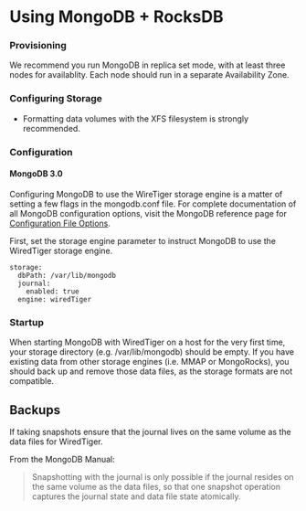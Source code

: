 # Using MongoDB + RocksDB

### Provisioning

We recommend you run MongoDB in replica set mode, with at least three nodes for availablity. Each node should run in a separate Availability Zone.

### Configuring Storage

 - Formatting data volumes with the XFS filesystem is strongly recommended.

### Configuration

#### MongoDB 3.0

Configuring MongoDB to use the WireTiger storage engine is a matter of setting a few flags in the mongodb.conf file. For complete documentation of all MongoDB configuration options, visit the MongoDB reference page for [Configuration File Options](https://docs.mongodb.org/v3.0/reference/configuration-options/).

First, set the storage engine parameter to instruct MongoDB to use the WiredTiger storage engine.

```
storage:
  dbPath: /var/lib/mongodb
  journal:
    enabled: true
  engine: wiredTiger
```

### Startup

When starting MongoDB with WiredTiger on a host for the very first time, your storage directory (e.g. /var/lib/mongodb) should be empty. If you have existing data from other storage engines (i.e. MMAP or MongoRocks), you should back up and remove those data files, as the storage formats are not compatible.

## Backups

If taking snapshots ensure that the journal lives on the same volume as the data files for WiredTiger.

From the MongoDB Manual:

 > Snapshotting with the journal is only possible if the journal resides on the same volume as the data files, so that one snapshot operation captures the journal state and data file state atomically.
